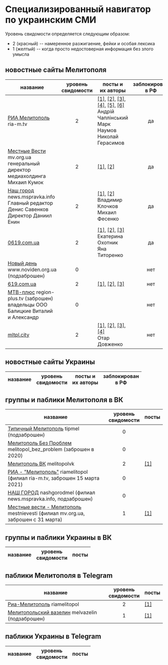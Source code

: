 # Специализированный навигатор по украинским СМИ

Уровень свидомости определяется следующим образом:
* 2 (красный) -- намеренное разжигаение, фейки и особая лексика
* 1 (желтый) -- когда просто недостоверная информация без злого умысла

## новостные сайты Мелитополя
| название | уровень<br>свидомости | посты и<br>их авторы | заблокирован<br>в РФ |
| -------- | :-------------------: | -------------------- | :------------------: |
[РИА Мелитополь](https://ria-m.tv) r<area>ia-m.tv | 2 | [[1]](https://ria-m.tv/news/279415/cherez_melitopol_okkupantyi_vezut_v_avtobusah_lyudey_na_postanovochnyiy_miting.html), [[2]](https://ria-m.tv/news/280175/zamerz_na_smert_okkupantyi_prikovali_tsepyu_svoego_granatometchika_chtobyi_tot_ne_sbejal.html), [[3]](https://ria-m.tv/news/280151/voennyim_rf_uzakonili_maroderstvo_na_okkupirovannyih_territoriyah.html), [[4]](https://ria-m.tv/news/280194/jiteley_melitopolya_priglashayut_na_miting_v_podderjku_mera_ivana_fedorova.html), [[5]](https://ria-m.tv/news/280190/gaulyaytera_melitopolya_galinu_danilchenko_trollit_vsya_ukraina_(foto).html), [[6]](https://ria-m.tv/news/280178/chechentsyi_v_melitopole_uje_razdayut_payku_na_ploschadi_(video).html)<br>Андрій Чаплінський<br>Марк Наумов<br>Николай Герасимов | да
[Местные Вести](https://mv.org.ua) m<area>v.org.ua<br>генеральный директор медиахолдинга Михаил Кумок | 2 | [[1]](https://www.mv.org.ua/news/264242-stalo_izvestno_imja_avtora_legendarnoi_frazy_kotoryi_ukazal_russkomu_korablyu_napravlenie.html), [[2]](https://www.mv.org.ua/news/264254-rashisty_pytayut_sotrudnikov_zaporozhskoi_aes_-_galushenko.html) | да
[Наш город](https://news.mspravka.info) n<area>ews.mspravka.info<br>Главный редактор Денис Савенков<br>Директор Даниил Енин | 2 | [[1]](https://news.mspravka.info/na-mirnom-mitinge-rossijskie-voennye-ranili-melitopolca/), [[2]](https://news.mspravka.info/vorog-hvilja-za-hvileju-atakuie-nash-informacijnij-prostir-riznomanitnimi-fejkami/)<br>Владимир Клочков<br>Михаил Фесенко | да
[0619.com.ua](https://0619.com.ua) | 2 | [[1]](https://www.0619.com.ua/news/3386685/mirni-meskanci-rf-zaklikaut-svoih-soldativ-vbivati-ta-katuvati-ukrainskih-ditej-audio), [[2]](https://www.0619.com.ua/news/3398708/bojoviki-dnr-pogrozuut-stratiti-zahisnikiv-mariupola), [[3]](https://www.0619.com.ua/news/3398600/cerez-problemi-z-zabezpecennam-rosijski-okupanti-znovu-pocali-isti-sobak)<br>Екатерина Охотник<br>Яна Титоренко | да
[Новый день](https://www.noviden.org.ua) w<area>ww.noviden.org.ua (подзаброшен) | 0 |  | нет
[619.com.ua](https://619.com.ua) | 2 | [[1]](https://619.com.ua/node/9296), [[2]](https://619.com.ua/node/9300), [[3]](https://619.com.ua/node/9301) | нет
[МТВ-плюс](http://region-plus.tv) r<area>egion-plus.tv (заброшен)<br>владельцы ООО Балицкие Виталий и Александр | 0 |  | нет
[mltpl.city](https://mltpl.city) | 2 | [[1]](https://mltpl.city/articles/197280/yak-chitati-novini-pid-chas-vijni), [[2]](https://mltpl.city/articles/195173/u-melitopolskomu-kraeznavchomu-muzei-vshanuvali-geroiv-nebesnoi-sotni), [[3]](https://mltpl.city/articles/206817/yak-rusifikuyut-melitopol-zbirayut-osobisti-dani-ta-obicyayut-vidati-rosijski-pasporti), [[4]](https://mltpl.city/articles/211681/prokuratura-rozsliduye-vikradennya-rosiyanami-skifskogo-zolota-z-melitopolya)<br>Отар Довженко | нет

## новостные сайты Украины
| название | уровень<br>свидомости | посты и<br>их авторы | заблокирован<br>в РФ |
| -------- | :-------------------: | -------------------- | :------------------: |

## группы и паблики Мелитополя в ВК
| название | уровень<br>свидомости | посты |
| -------- | :-------------------: | ----- |
[Типичный Мелитополь](https://vk.com/tipmel) tipmel (подзаброшен) | 0 | 
[Мелитополь Без Проблем](https://vk.com/melitopol_bez_problem) melitopol_bez_problem (заброшен в 2020) | 0 | 
[Мелитополь ВК](https://vk.com/melitopolvk) melitopolvk | 2 | [[1]](https://vk.com/wall-3996929_60036)
[РИА - "Мелитополь"](https://vk.com/riamelitopol) riamelitopol (филиал ria-m.tv, заброшен 15 марта 2021) | 0 | 
[НАШ ГОРОД](https://vk.com/nashgorodmel) nashgorodmel (филиал news.mspravka.info, подзаброшен) | 0 | 
[Местные вести - Мелитополь](https://vk.com/mestnievesti) mestnievesti (филиал mv.org.ua, заброшен с 31 марта) | 1 | [[1]](https://vk.com/wall-39731762_12893)

## группы и паблики Украины в ВК
| название | уровень<br>свидомости | посты |
| -------- | :-------------------: | ----- |

## паблики Мелитополя в Telegram
| название | уровень<br>свидомости | посты |
| -------- | :-------------------: | ----- |
[Риа-Мелитополь](https://t.me/riamelitopol) riamelitopol | 2 | [[1]](60568)
[Мелитопольский вазелин](https://t.me/melvazelin) melvazelin (подзаброшен) | 1 | [[1]](208)

## паблики Украины в Telegram
| название | уровень<br>свидомости | посты |
| -------- | :-------------------: | ----- |

